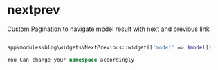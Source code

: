 # nextprev

Custom Pagination to navigate model result with next and previous link

```php

app\modules\blog\widgets\NextPrevious::widget(['model' => $model])

You Can change your namespace accordingly
